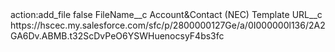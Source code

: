 <?xml version="1.0" encoding="UTF-8"?>
<CustomMetadata xmlns="http://soap.sforce.com/2006/04/metadata" xmlns:xsi="http://www.w3.org/2001/XMLSchema-instance" xmlns:xsd="http://www.w3.org/2001/XMLSchema">
    <label>action:add_file</label>
    <protected>false</protected>
    <values>
        <field>FileName__c</field>
        <value xsi:type="xsd:string">Account&amp;Contact (NEC) Template</value>
    </values>
    <values>
        <field>URL__c</field>
        <value xsi:type="xsd:string">https://hscec.my.salesforce.com/sfc/p/2800000127Ge/a/0I000000l136/2A2GA6Dv.ABMB.t32ScDvPeO6YSWHuenocsyF4bs3fc</value>
    </values>
</CustomMetadata>
